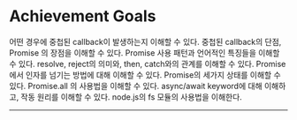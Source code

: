 # Achievement Goals

어떤 경우에 중첩된 callback이 발생하는지 이해할 수 있다.
중첩된 callback의 단점, Promise 의 장점을 이해할 수 있다.
Promise 사용 패턴과 언어적인 특징들을 이해할 수 있다.
  resolve, reject의 의미와, then, catch와의 관계를 이해할 수 있다.
  Promise 에서 인자를 넘기는 방법에 대해 이해할 수 있다.
  Promise의 세가지 상태를 이해할 수 있다.
  Promise.all 의 사용법을 이해할 수 있다.
async/await keyword에 대해 이해하고, 작동 원리를 이해할 수 있다.
node.js의 fs 모듈의 사용법을 이해한다.

<hr>
